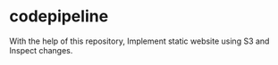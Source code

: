 # codepipeline
With the help of this repository, Implement static website using S3 and Inspect changes. 
